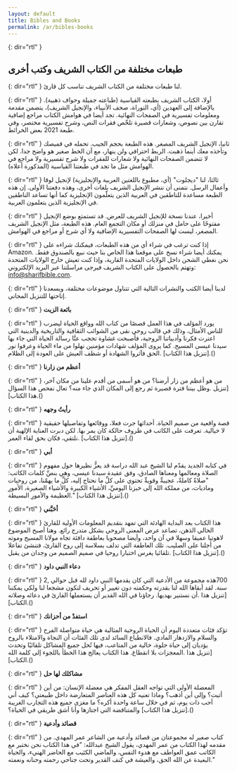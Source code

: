 ```yaml
---
layout: default
title: Bibles and Books
permalink: /ar/bibles-books
---
```


{: dir="rtl" }
## طبعات مختلفة من الكتاب الشريف وكتب أخرى

{: dir="rtl" }
لنا طبعات مختلفة من الكتاب الشريف تناسب كل قارئ.

{: dir="rtl" }
أولا، الكتاب الشريف بطبعته القياسية (طباعته جميلة وحواف ذهبية). بالإضافة إلى العهدين (أي، التوراة، صحف الأنبياء، والإنجيل الشريف)، يتضمن مقدمة ومعلومات تفسيرية في الصفحات النهائية. تجد أيضا في هوامش الكتاب مراجع إضافية تقارن بين نصوص، وشعارات قصيرة تلخّص فقرات النص، وشرح تفسيرية مختصر، وفي طبعة 2021 بعض الخرائط.

{: dir="rtl" }
ثانيا، الإنجيل الشريف المصغر. هذه الطبعة بحجم الجيب. تحمله في قميصك وتأخذه معك أينما ذهبت. الربط احترافي ولن ينهار، مع أن الخط صغير هو  واضح جدا. لكن لا تتضمن الصفحات النهائية ولا شعارات للفقرات ولا شرح تفسيرية ولا مراجع في الهوامش مثل ما تجد في طبعتنا القياسية (المذكورة أعلاه).

{: dir="rtl" }
ثالثا، لنا "ديجلوت" (أي، مطبوع باللغتين العربية والإنجليزية) لإنجيل لوقا وأعمال الرسل. نتمنى أن ننشر الإنجيل الشريف بلغات أخرى، وهذه دفعتنا الأولى. إن هذه الطبعة مساعدة للناطقين في العربية الذين يتعلّمون الإنجليزية كما أنها تساعد الناطقين في الإنجليزية الذين يتعلمون العربية.

{: dir="rtl" }
أخيرا، عندنا نسخة للإنجيل الشريف للعرض. قد تستمتع بوضع الإنجيل مفتوحًا على حامل في منزلك أو مكان التجمع العام. هذه الطبعة، مثل الإنجيل الشريف المصغر، ليست لها الصفحات التفسيرية الإضافية ولا أي شرح أو مراجع في الهوامش.

{: dir="rtl" }
إذا كنت ترغب في شراء أي من هذه الطبعات، فيمكنك شراءه على Amazon. يمكنك أيضا شراء نسخ على موقعنا هذا الخاص بنا حيث نبيع بالصندوق فقط. نحن نغطي الشحن داخل الولايات المتحدة القارية، وإذا كنت تعيش خارج الولايات المتحدة وتهتم بالحصول على الكتاب الشريف فيرجى مراسلتنا عبر البريد الإلكتروني: info@sharifbible.com.

{: dir="rtl" }
لدينا أيضا الكتب والنشرات التالية التي تتناول موضوعات مختلفة، ويسعدنا إتاحتها للتنزيل المجاني.

{: dir="rtl" }
**بائعة الزيت**

{: dir="rtl" }
يورد المؤلف في هذا العمل قصصًا من كتاب الله وواقع الحياة ليضرب للناس الأمثال، وذلك في قالب روحي نقى من الشوائب الثقافية والتاريخية والدينية التي اعترت فكرنا وأدبياتنا الروحية، فأصبحت غشاوة تحجب عنَّا رسالة الحياة التي جاء بها سيدنا عيسى المسيح. كما يروى المؤلف شهادات مؤمنين نهلوا من ماء الحياة وعرفوا نور الحق فآثروا الشهادة أو شظف العيش على العودة إلى الظلام. ‪]‬تنزيل هذا الكتاب‪[‬.()

{: dir="rtl" }
**أعظم من زارنا**

{: dir="rtl" }
من هو أعظم من زار أرضنا؟ من هو أسمى من أقدم علينا من مكان آخر، وظل بيننا فترة قصيرة ثم رجع إلى المكان الذي جاء منه؟ تعال نفحص هذا السؤال. ‪]‬تنزيل هذا الكتاب‪[‬.()

{: dir="rtl" } 
**رأيتُ وجهه**

{: dir="rtl" }
قصة واقعية من صميم الحياة. أحداثها جرت فعلا، ووقائعها وتفاصيلها حقيقية لا خيالية. تعرفت على الكاتب في ظروف حالكة كان يمر بها. لكن دبرت العناية الإلهية أن نلتقي، فكان بحق لقاء العمر. ‪]‬تنزيل هذا الكتاب‪[‬.()

{: dir="rtl" } 
**أبي**

{: dir="rtl" }
في كتابه الجديد يقدّم لنا الشيخ عبد الله دراسة قد يعزُّ نظيرها حول مفهوم الصلاة ومعالمها ومعناها الصادق، وفق عقيدة سيدنا عيسى، وهي بنصِّ كلمات الكاتب: "صلاةٌ كاملةٌ، عجيبةِّ وقويةِّ تحتوي على كلِّ ما نحتاج إليه، كلِّ ما يهمّنا، من روحيات وماديات، من مملكة الله إلى خبزنا اليوميِّ، الأشياء الكبيرة والأشياء الصغيرة، الأمورِ العظيمة والأمورِ البسيطة." ‪]‬تنزيل هذا الكتاب‪[‬.()

{: dir="rtl" } 
**أحَبَّني**

{: dir="rtl" }
هذا الكتاب بعد البداية الهادئة التي تمهد بتقديم المعلومات الأولية للقارئ الخالي الذهن، تصاعد عرض المعنى الروحي بشكل متدرج رائع. وهنا أصبح الموضوع لاهوتيا عميقا وسهلا في آن واحد، وأيضا مصحوبا بعاطفة دافئة تجاه مولانا المسيح وموته من أجلنا على الصليب. تلك العاطفة التي تدلف بسلاسة إلى روح القارئ، فتنشئ تفاعلا تلقائيا يغرس اختبارا روحيا في صميم الصميم من وجدان من يقبل. ‪]‬تنزيل هذا الكتاب‪[‬.()

{: dir="rtl" } 
**دعاء النبي داود**

{: dir="rtl" }
هذه مجموعة من الأدعية التي كان يقدمها النبي داود لله قبل حوالي 2‪,‬700 سنة. لقد أبقاها الله لنا بقدرته وحكمته دون تغيير أو تحريف لتكون مشجعا لنا ولكي يمكننا أن نستنير بهديها. رجاؤنا في الله القدير أن يستعملها القارئ في دعائه وصلاته. ‪]‬تنزيل هذا الكتاب‪[‬.()

{: dir="rtl" }
**استفدْ من أحزانك**

{: dir="rtl" }
تؤكد فئات متعددة اليوم أن الحياة الروحية المثالية هي حياة متواصلة الفرح والسلام والازدهار المادي. فالانطباع السائد لدى تلك الفئات أن النجاة والامتلاء بالروح يؤديان إلى حياة حلوة، خالية من المتاعب، فيها تُحل جميع المشاكل تلقائيًا وتحدث المعجزات بلا انقطاع. هذا الكتاب يعالج هذا الخطأ باللجوء إلى كلمة الله. ‪]‬تنزيل هذا الكتاب‪[‬.()

{: dir="rtl" } 
**مشاكلك لها حل**

{: dir="rtl" }
المعضلة الأولى التي تواجه العقل المفكر هي معضلة الإنسان: من أين أتيت؟ وإلى أين أذهب؟ وماذا تعنيه كل هذه العناصر المتعارضة داخل طبيعتي؟ كيف أني أحب ذات يوم، ثم في خلال ساعة واحدة أكره؟ ما مغزى جميع هذه التجارب الغريبة والمتناقضة التي اجتازها وأنا أشق طريقي في الحياة؟ ‪]‬تنزيل هذا الكتاب‪[‬.()

{: dir="rtl" } 
**قصائد وأدعية**

{: dir="rtl" }
كتاب صغير له مجموعتان من قصائد وأدعية من الشاعر عمر المهدي. من مقدمه لهذا الكتاب من عمر المهدي، يقول الشيخ عبدالله: "في هذا الكتاب نحن نختبر مع الكاتب عمق العواطف مع هدوء النفس، والماضي الكئيب مع الحاضر الهنيء، والحياة البعيدة عن الله الحق، والعيشة في كنف القدير وتحت جناحي رحمته وحنانه ونعمته."